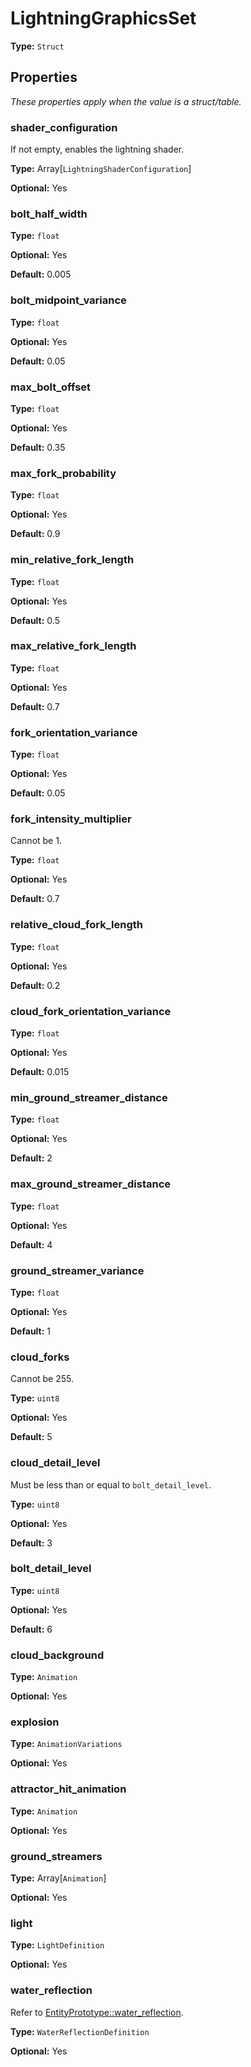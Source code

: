 # LightningGraphicsSet

**Type:** `Struct`

## Properties

*These properties apply when the value is a struct/table.*

### shader_configuration

If not empty, enables the lightning shader.

**Type:** Array[`LightningShaderConfiguration`]

**Optional:** Yes

### bolt_half_width

**Type:** `float`

**Optional:** Yes

**Default:** 0.005

### bolt_midpoint_variance

**Type:** `float`

**Optional:** Yes

**Default:** 0.05

### max_bolt_offset

**Type:** `float`

**Optional:** Yes

**Default:** 0.35

### max_fork_probability

**Type:** `float`

**Optional:** Yes

**Default:** 0.9

### min_relative_fork_length

**Type:** `float`

**Optional:** Yes

**Default:** 0.5

### max_relative_fork_length

**Type:** `float`

**Optional:** Yes

**Default:** 0.7

### fork_orientation_variance

**Type:** `float`

**Optional:** Yes

**Default:** 0.05

### fork_intensity_multiplier

Cannot be 1.

**Type:** `float`

**Optional:** Yes

**Default:** 0.7

### relative_cloud_fork_length

**Type:** `float`

**Optional:** Yes

**Default:** 0.2

### cloud_fork_orientation_variance

**Type:** `float`

**Optional:** Yes

**Default:** 0.015

### min_ground_streamer_distance

**Type:** `float`

**Optional:** Yes

**Default:** 2

### max_ground_streamer_distance

**Type:** `float`

**Optional:** Yes

**Default:** 4

### ground_streamer_variance

**Type:** `float`

**Optional:** Yes

**Default:** 1

### cloud_forks

Cannot be 255.

**Type:** `uint8`

**Optional:** Yes

**Default:** 5

### cloud_detail_level

Must be less than or equal to `bolt_detail_level`.

**Type:** `uint8`

**Optional:** Yes

**Default:** 3

### bolt_detail_level

**Type:** `uint8`

**Optional:** Yes

**Default:** 6

### cloud_background

**Type:** `Animation`

**Optional:** Yes

### explosion

**Type:** `AnimationVariations`

**Optional:** Yes

### attractor_hit_animation

**Type:** `Animation`

**Optional:** Yes

### ground_streamers

**Type:** Array[`Animation`]

**Optional:** Yes

### light

**Type:** `LightDefinition`

**Optional:** Yes

### water_reflection

Refer to [EntityPrototype::water_reflection](prototype:EntityPrototype::water_reflection).

**Type:** `WaterReflectionDefinition`

**Optional:** Yes


